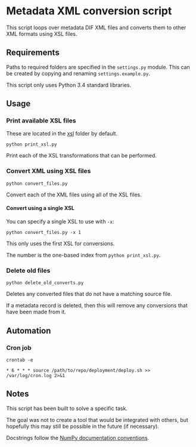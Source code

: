 # Metadata XML conversion script

This script loops over metadata DIF XML files and converts them to other
XML formats using XSL files.


## Requirements

Paths to required folders are specified in the `settings.py` module.
This can be created by copying and renaming `settings.example.py`.

This script only uses Python 3.4 standard libraries.


## Usage

### Print available XSL files

These are located in the [xsl](./xsl/) folder by default.

	python print_xsl.py

Print each of the XSL transformations that can be performed.


### Convert XML using XSL files

	python convert_files.py

Convert each of the XML files using all of the XSL files.


#### Convert using a single XSL

You can specify a single XSL to use with `-x`:

	python convert_files.py -x 1

This only uses the first XSL for conversions.

The number is the one-based index from `python print_xsl.py`.


### Delete old files

	python delete_old_converts.py

Deletes any converted files that do not have a matching source file.

If a metadata record is deleted, then this will remove any conversions
that have been made from it.

## Automation

### Cron job
	
	crontab -e

	* 6 * * * source /path/to/repo/deployment/deploy.sh >> /var/log/cron.log 2>&1

## Notes

This script has been built to solve a specific task.

The goal was not to create a tool that would be integrated with others,
but hopefully this may still be possible in the future (if necessary).

Docstrings follow the [NumPy documentation conventions][1].

[1]: https://github.com/numpy/numpy/blob/master/doc/HOWTO_DOCUMENT.rst.txt
